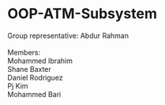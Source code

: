 # OOP-ATM-Subsystem

Group representative: Abdur Rahman<br />
<br />
Members:<br />
Mohammed Ibrahim<br />
Shane Baxter<br />
Daniel Rodriguez<br />
Pj Kim<br />
Mohammed Bari
